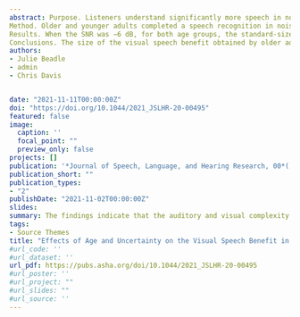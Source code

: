 ```yaml
---
abstract: Purpose. Listeners understand significantly more speech in noise when the talker's face can be seen (visual speech) in comparison to an auditory-only baseline (a visual speech benefit). This study investigated whether the visual speech benefit is reduced when the correspondence between auditory and visual speech is uncertain and whether any reduction is affected by listener age (older vs. younger) and how severe the auditory signal is masked.
Method. Older and younger adults completed a speech recognition in noise task that included an auditory-only condition and four auditory–visual (AV) conditions in which one, two, four, or six silent talking face videos were presented. One face always matched the auditory signal; the other face(s) did not. Auditory speech was presented in noise at −6 and −1 dB signal-to-noise ratio (SNR).
Results. When the SNR was −6 dB, for both age groups, the standard-sized visual speech benefit reduced as more talking faces were presented. When the SNR was −1 dB, younger adults received the standard-sized visual speech benefit even when two talking faces were presented, whereas older adults did not.
Conclusions. The size of the visual speech benefit obtained by older adults was always smaller when AV correspondence was uncertain; this was not the case for younger adults. Difficulty establishing AV correspondence may be a factor that limits older adults' speech recognition in noisy AV environments.
authors:
- Julie Beadle
- admin
- Chris Davis


date: "2021-11-11T00:00:00Z"
doi: "https://doi.org/10.1044/2021_JSLHR-20-00495"
featured: false
image:
  caption: ''
  focal_point: ""
  preview_only: false
projects: []
publication: '*Journal of Speech, Language, and Hearing Research, 00*( - )'
publication_short: ""
publication_types:
- "2"
publishDate: "2021-11-02T00:00:00Z"
slides: 
summary: The findings indicate that the auditory and visual complexity of a listening environment may impose an attentional constraint on the amount of visual speech benefit available to OAs and could help explain why seeing a talker does not always facilitate speech perception in noise.
tags:
- Source Themes
title: "Effects of Age and Uncertainty on the Visual Speech Benefit in Noise"
#url_code: ''
#url_dataset: ''
url_pdf: https://pubs.asha.org/doi/10.1044/2021_JSLHR-20-00495
#url_poster: ''
#url_project: ""
#url_slides: ""
#url_source: ''
---
```


